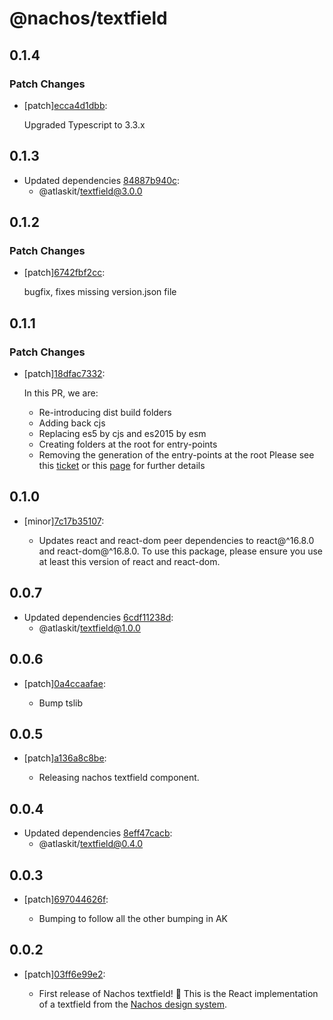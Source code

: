# @nachos/textfield

## 0.1.4

### Patch Changes

- [patch][ecca4d1dbb](https://bitbucket.org/atlassian/atlaskit-mk-2/commits/ecca4d1dbb):

  Upgraded Typescript to 3.3.x

## 0.1.3

- Updated dependencies [84887b940c](https://bitbucket.org/atlassian/atlaskit-mk-2/commits/84887b940c):
  - @atlaskit/textfield@3.0.0

## 0.1.2

### Patch Changes

- [patch][6742fbf2cc](https://bitbucket.org/atlassian/atlaskit-mk-2/commits/6742fbf2cc):

  bugfix, fixes missing version.json file

## 0.1.1

### Patch Changes

- [patch][18dfac7332](https://bitbucket.org/atlassian/atlaskit-mk-2/commits/18dfac7332):

  In this PR, we are:

  - Re-introducing dist build folders
  - Adding back cjs
  - Replacing es5 by cjs and es2015 by esm
  - Creating folders at the root for entry-points
  - Removing the generation of the entry-points at the root
    Please see this [ticket](https://product-fabric.atlassian.net/browse/BUILDTOOLS-118) or this [page](https://hello.atlassian.net/wiki/spaces/FED/pages/452325500/Finishing+Atlaskit+multiple+entry+points) for further details

## 0.1.0

- [minor][7c17b35107](https://bitbucket.org/atlassian/atlaskit-mk-2/commits/7c17b35107):

  - Updates react and react-dom peer dependencies to react@^16.8.0 and react-dom@^16.8.0. To use this package, please ensure you use at least this version of react and react-dom.

## 0.0.7

- Updated dependencies [6cdf11238d](https://bitbucket.org/atlassian/atlaskit-mk-2/commits/6cdf11238d):
  - @atlaskit/textfield@1.0.0

## 0.0.6

- [patch][0a4ccaafae](https://bitbucket.org/atlassian/atlaskit-mk-2/commits/0a4ccaafae):

  - Bump tslib

## 0.0.5

- [patch][a136a8c8be](https://bitbucket.org/atlassian/atlaskit-mk-2/commits/a136a8c8be):

  - Releasing nachos textfield component.

## 0.0.4

- Updated dependencies [8eff47cacb](https://bitbucket.org/atlassian/atlaskit-mk-2/commits/8eff47cacb):
  - @atlaskit/textfield@0.4.0

## 0.0.3

- [patch][697044626f](https://bitbucket.org/atlassian/atlaskit-mk-2/commits/697044626f):

  - Bumping to follow all the other bumping in AK

## 0.0.2

- [patch][03ff6e99e2](https://bitbucket.org/atlassian/atlaskit-mk-2/commits/03ff6e99e2):

  - First release of Nachos textfield! 🎉 This is the React implementation of a textfield from the [Nachos design system](https://design.trello.com/).
